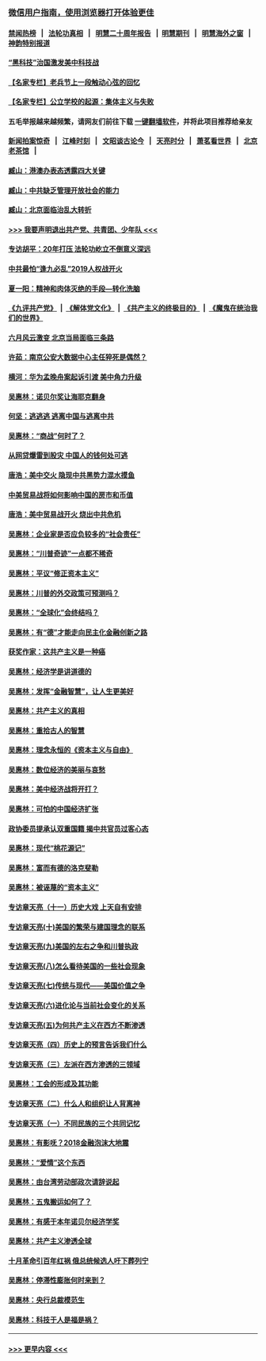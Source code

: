 ### [微信用户指南，使用浏览器打开体验更佳](https://github.com/gfw-breaker/banned-news1/blob/master/indexes/wechat-guide.md?t=0)
#### [禁闻热榜](热点新闻.md?t=0)  &nbsp;&nbsp;|&nbsp;&nbsp; [法轮功真相](https://github.com/gfw-breaker/truth/blob/master/README.md?t=0) &nbsp;&nbsp;|&nbsp;&nbsp; [明慧二十周年报告](https://github.com/gfw-breaker/mh-reports/blob/master/README.md?t=0) &nbsp;&nbsp;|&nbsp;&nbsp;[明慧期刊](https://github.com/gfw-breaker/mh-qikan) &nbsp;&nbsp;|&nbsp;&nbsp; [明慧海外之窗](https://github.com/gfw-breaker/mh-news/blob/master/README.md?t=0) &nbsp;&nbsp;|&nbsp;&nbsp; [神韵特别报道](https://github.com/gfw-breaker/mh-news/blob/master/shenyun.md?t=0)
#### [“黑科技”治国激发美中科技战](../pages/nsc423/n11638056.md?t=02042122) 
#### [【名家专栏】老兵节上一段触动心弦的回忆](../pages/nsc423/n11646016.md?t=02042122) 
#### [【名家专栏】公立学校的起源：集体主义与失败](../pages/nsc423/n11601833.md?t=02042122) 
#### 五毛举报越来越频繁，请网友们前往下载 [一键翻墙软件](https://github.com/gfw-breaker/ssr-accounts)，并将此项目推荐给亲友
#### [新闻拍案惊奇](https://github.com/gfw-breaker/banned-news1/blob/master/pages/link4.md) &nbsp;&nbsp;|&nbsp;&nbsp; [江峰时刻](https://github.com/gfw-breaker/banned-news1/blob/master/pages/link4.md) &nbsp;&nbsp;|&nbsp;&nbsp; [文昭谈古论今](https://github.com/gfw-breaker/banned-news1/blob/master/pages/link4.md) &nbsp;&nbsp;|&nbsp;&nbsp; [天亮时分](https://github.com/gfw-breaker/banned-news1/blob/master/pages/link4.md) &nbsp;&nbsp;|&nbsp;&nbsp; [萧茗看世界](https://github.com/gfw-breaker/banned-news1/blob/master/pages/link4.md) &nbsp;&nbsp;|&nbsp;&nbsp; [北京老茶馆](https://github.com/gfw-breaker/banned-news1/blob/master/pages/link4.md) &nbsp;&nbsp;|&nbsp;&nbsp; 
#### [臧山：港澳办表态透露四大关键](../pages/nsc423/n11421628.md?t=02042122) 
#### [臧山：中共缺乏管理开放社会的能力](../pages/nsc423/n11407457.md?t=02042122) 
#### [臧山：北京面临治乱大转折](../pages/nsc423/n11406895.md?t=02042122) 
#### [>>> 我要声明退出共产党、共青团、少年队 <<<](https://github.com/begood0513/goodnews/blob/master/quit/letter.md) 
#### [专访胡平：20年打压 法轮功屹立不倒意义深远](../pages/nsc423/n11398800.md?t=02042122) 
#### [中共最怕“逢九必乱”2019人权战开火](../pages/nsc423/n11385248.md?t=02042122) 
#### [夏一阳：精神和肉体灭绝的手段—转化洗脑](../pages/nsc423/n11368250.md?t=02042122) 
#### [《九评共产党》](https://github.com/begood0513/9ping.md/blob/master/README.md) &nbsp;|&nbsp; [《解体党文化》](../../../../jtdwh.md/blob/master/README.md)  &nbsp;|&nbsp; [《共产主义的终极目的》](../../../../gczydzjmd.md/blob/master/README.md) &nbsp;|&nbsp; [《魔鬼在统治我们的世界》](../../../../mgztzwmdsj.md/blob/master/README.md) 
#### [六月风云激变 北京当局面临三条路](../pages/nsc423/n11313668.md?t=02042122) 
#### [许茹：南京公安大数据中心主任猝死是偶然？](../pages/nsc423/n11064744.md?t=02042122) 
#### [横河：华为孟晚舟案起诉引渡 美中角力升级](../pages/nsc423/n11027230.md?t=02042122) 
#### [吴惠林：诺贝尔奖让海耶克翻身](../pages/nsc423/n10890049.md?t=02042122) 
#### [何坚：逃逃逃 逃离中国与逃离中共](../pages/nsc423/n10592891.md?t=02042122) 
#### [吴惠林：“商战”何时了？](../pages/nsc423/n10573558.md?t=02042122) 
#### [从网贷爆雷到股灾 中国人的钱何处可逃](../pages/nsc423/n10572800.md?t=02042122) 
#### [唐浩：美中交火 隐现中共黑势力混水摸鱼](../pages/nsc423/n10544040.md?t=02042122) 
#### [中美贸易战将如何影响中国的房市和币值](../pages/nsc423/n10543697.md?t=02042122) 
#### [唐浩：美中贸易战开火 烧出中共危机](../pages/nsc423/n10540126.md?t=02042122) 
#### [吴惠林：企业家是否应负较多的“社会责任”](../pages/nsc423/n10535022.md?t=02042122) 
#### [吴惠林：“川普奇迹”一点都不稀奇](../pages/nsc423/n10512808.md?t=02042122) 
#### [吴惠林：平议“修正资本主义”](../pages/nsc423/n10495724.md?t=02042122) 
#### [吴惠林：川普的外交政策可预测吗？](../pages/nsc423/n10462387.md?t=02042122) 
#### [吴惠林：“全球化”会终结吗？](../pages/nsc423/n10452838.md?t=02042122) 
#### [吴惠林：有“德”才能走向民主化金融创新之路](../pages/nsc423/n10432292.md?t=02042122) 
#### [获奖作家：这共产主义是一种癌](../pages/nsc423/n10431541.md?t=02042122) 
#### [吴惠林：经济学是讲道德的](../pages/nsc423/n10398014.md?t=02042122) 
#### [吴惠林：发挥“金融智慧”，让人生更美好](../pages/nsc423/n10375019.md?t=02042122) 
#### [吴惠林：共产主义的真相](../pages/nsc423/n10351394.md?t=02042122) 
#### [吴惠林：重拾古人的智慧](../pages/nsc423/n10337691.md?t=02042122) 
#### [吴惠林：理念永恒的《资本主义与自由》](../pages/nsc423/n10316274.md?t=02042122) 
#### [吴惠林：数位经济的美丽与哀愁](../pages/nsc423/n10292946.md?t=02042122) 
#### [吴惠林：美中经济战将开打？](../pages/nsc423/n10258825.md?t=02042122) 
#### [吴惠林：可怕的中国经济扩张](../pages/nsc423/n10219147.md?t=02042122) 
#### [政协委员提承认双重国籍 揭中共官员过客心态](../pages/nsc423/n10208809.md?t=02042122) 
#### [吴惠林：现代“桃花源记”](../pages/nsc423/n10185234.md?t=02042122) 
#### [吴惠林：富而有德的洛克斐勒](../pages/nsc423/n10142264.md?t=02042122) 
#### [吴惠林：被诬蔑的“资本主义”](../pages/nsc423/n10124816.md?t=02042122) 
#### [专访章天亮（十一）历史大戏 上天自有安排](../pages/nsc423/n10094905.md?t=02042122) 
#### [专访章天亮(十)美国的繁荣与建国理念的联系](../pages/nsc423/n10094899.md?t=02042122) 
#### [专访章天亮(九)美国的左右之争和川普执政](../pages/nsc423/n10094889.md?t=02042122) 
#### [专访章天亮(八)怎么看待美国的一些社会现象](../pages/nsc423/n10094857.md?t=02042122) 
#### [专访章天亮(七)传统与现代——美国价值之争](../pages/nsc423/n10093140.md?t=02042122) 
#### [专访章天亮(六)进化论与当前社会变化的关系](../pages/nsc423/n10092036.md?t=02042122) 
#### [专访章天亮(五)为何共产主义在西方不断渗透](../pages/nsc423/n10083620.md?t=02042122) 
#### [专访章天亮（四）历史上的预言告诉我们什么](../pages/nsc423/n10083606.md?t=02042122) 
#### [专访章天亮（三）左派在西方渗透的三领域](../pages/nsc423/n10081115.md?t=02042122) 
#### [吴惠林：工会的形成及其功能](../pages/nsc423/n10080633.md?t=02042122) 
#### [专访章天亮（二）什么人和组织让人背离神](../pages/nsc423/n10076637.md?t=02042122) 
#### [专访章天亮（一）不同民族的三个共同记忆](../pages/nsc423/n10074188.md?t=02042122) 
#### [吴惠林：有影呒？2018金融泡沫大地震](../pages/nsc423/n10040534.md?t=02042122) 
#### [吴惠林：“爱情”这个东西](../pages/nsc423/n10019423.md?t=02042122) 
#### [吴惠林：由台湾劳动部政次请辞说起](../pages/nsc423/n9979679.md?t=02042122) 
#### [吴惠林：五鬼搬运如何了？](../pages/nsc423/n9925338.md?t=02042122) 
#### [吴惠林：有感于本年诺贝尔经济学奖](../pages/nsc423/n9871883.md?t=02042122) 
#### [吴惠林：共产主义渗透全球](../pages/nsc423/n9812748.md?t=02042122) 
#### [十月革命引百年红祸 俄总统候选人吁下葬列宁](../pages/nsc423/n9810182.md?t=02042122) 
#### [吴惠林：停滞性膨胀何时来到？](../pages/nsc423/n9764136.md?t=02042122) 
#### [吴惠林：央行总裁模范生](../pages/nsc423/n9728134.md?t=02042122) 
#### [吴惠林：科技于人是福是祸？](../pages/nsc423/n9672982.md?t=02042122) 

----
#### [ >>> 更早内容 <<< ](../indexes/nsc423-earlier.md)
